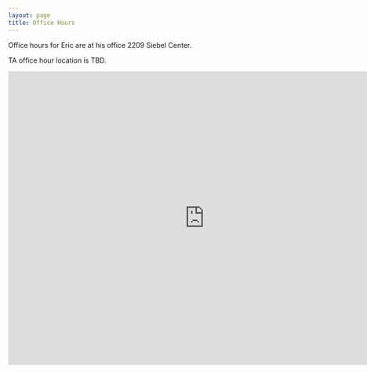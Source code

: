 ```yaml
---
layout: page
title: Office Hours
---
```


Office hours for Eric are at his office 2209 Siebel Center.

TA office hour location is TBD.

<iframe src="https://calendar.google.com/calendar/embed?src=0vh8780t6bh861rj8ob4pvtrus%40group.calendar.google.com&ctz=America%2FChicago" style="border: 0" width="800" height="600" frameborder="0" scrolling="no"></iframe>
